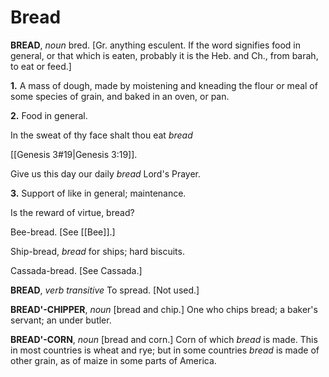 # Bread

**BREAD**, _noun_ bred. \[Gr. anything esculent. If the word signifies food in general, or that which is eaten, probably it is the Heb. and Ch., from barah, to eat or feed.\]

**1.** A mass of dough, made by moistening and kneading the flour or meal of some species of grain, and baked in an oven, or pan.

**2.** Food in general.

In the sweat of thy face shalt thou eat _bread_

[[Genesis 3#19|Genesis 3:19]].

Give us this day our daily _bread_ Lord's Prayer.

**3.** Support of like in general; maintenance.

Is the reward of virtue, bread?

Bee-bread. \[See [[Bee]].\]

Ship-bread, _bread_ for ships; hard biscuits.

Cassada-bread. \[See Cassada.\]

**BREAD**, _verb transitive_ To spread. \[Not used.\]

**BREAD'-CHIPPER**, _noun_ \[bread and chip.\] One who chips bread; a baker's servant; an under butler.

**BREAD'-CORN**, _noun_ \[bread and corn.\] Corn of which _bread_ is made. This in most countries is wheat and rye; but in some countries _bread_ is made of other grain, as of maize in some parts of America.